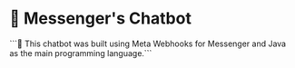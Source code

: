 <h1>
  🤖 Messenger's Chatbot
</h1>

<p>
  ```📌 This chatbot was built using Meta Webhooks for Messenger and Java as the main programming language.```
</p>
